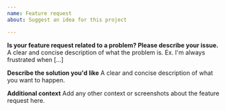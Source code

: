 ```yaml
---
name: Feature request
about: Suggest an idea for this project

---
```


**Is your feature request related to a problem? Please describe your issue.**
A clear and concise description of what the problem is. Ex. I'm always frustrated when [...]

**Describe the solution you'd like**
A clear and concise description of what you want to happen.

**Additional context**
Add any other context or screenshots about the feature request here.
